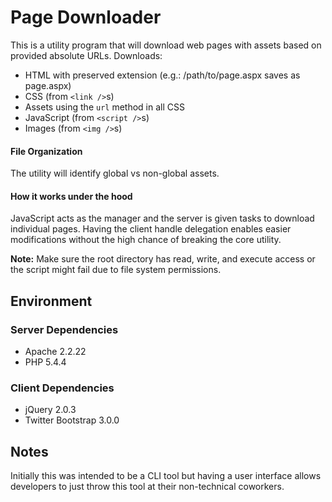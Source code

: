 # Page Downloader
This is a utility program that will download web pages with assets based on provided absolute URLs.
Downloads:
- HTML with preserved extension (e.g.: /path/to/page.aspx saves as page.aspx)
- CSS (from `<link />`s)
- Assets using the `url` method in all CSS
- JavaScript (from `<script />`s)
- Images (from `<img />`s)

#### File Organization
The utility will identify global vs non-global assets.

#### How it works under the hood
JavaScript acts as the manager and the server is given tasks to download individual pages. Having the client handle delegation 
enables easier modifications without the high chance of breaking the core utility.

**Note:** Make sure the root directory has read, write, and execute access or the script might fail due to file system permissions.

## Environment

### Server Dependencies
- Apache 2.2.22
- PHP 5.4.4

### Client Dependencies
- jQuery 2.0.3
- Twitter Bootstrap 3.0.0

## Notes
Initially this was intended to be a CLI tool but having a user interface allows developers to 
just throw this tool at their non-technical coworkers.